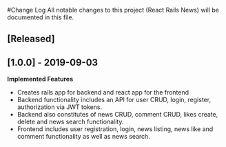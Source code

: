 #Change Log
All notable changes to this project (React Rails News) will be documented in this file.

## [Released]

## [1.0.0] - 2019-09-03

**Implemented Features**

- Creates rails app for backend and react app for the frontend
- Backend functionality includes an API for user CRUD, login, register, authorization via JWT tokens.
- Backend also constitutes of news CRUD, comment CRUD, likes create, delete and news search functionality.
- Frontend includes user registration, login, news listing, news like and comment functionality as well as news search.

